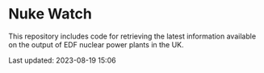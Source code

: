 # Nuke Watch

This repository includes code for retrieving the latest information available on the output of EDF nuclear power plants in the UK.

Last updated: 2023-08-19 15:06